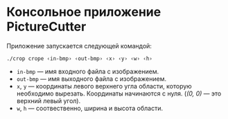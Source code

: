 # Консольное приложение PictureCutter
Приложение запускается следующей командой:
```
./crop crope ‹in-bmp› ‹out-bmp› ‹x› ‹y› ‹w› ‹h›
```
* `in-bmp` — имя входного файла с изображением.
* `out-bmp` — имя выходного файла с изображением.
* `x`, `y` — координаты левого верхнего угла области, которую необходимо вырезать. Координаты начинаются с нуля. (*(0, 0)* — это верхний левый угол).
* `w`, `h` — соотвественно, ширина и высота области.


